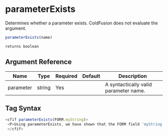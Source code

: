 # parameterExists

Determines whether a parameter exists. ColdFusion does not evaluate the argument.

```javascript
parameterExists(name)
```

```javascript
returns boolean
```

## Argument Reference

| Name | Type | Required | Default | Description |
| --- | --- | --- | --- | --- |
| parameter | string | Yes |  | A syntactically valid parameter name. |

## Tag Syntax

```javascript
<cfif parameterExists(FORM.myString)> 
 <P>Using parameterExists, we have shown that the FORM field 'myString' now exists. 
 </cfif>
```
